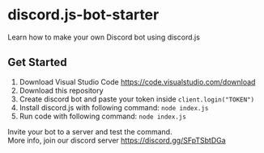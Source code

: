 # discord.js-bot-starter
Learn how to make your own Discord bot using discord.js

## Get Started  
1. Download Visual Studio Code
https://code.visualstudio.com/download
2. Download this repository
3. Create discord bot and paste your token inside `client.login("TOKEN")`  
4. Install discord.js with following command:  `node index.js`
5. Run code with following command:  `node index.js`  

Invite your bot to a server and test the command.  
More info, join our discord server https://discord.gg/SFpTSbtDGa
